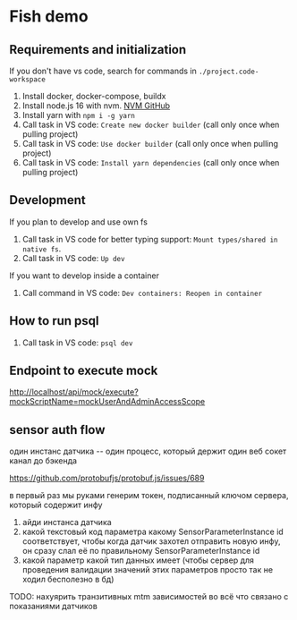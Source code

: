 # Fish demo

## Requirements and initialization

If you don't have vs code, search for commands in `./project.code-workspace`

1. Install docker, docker-compose, buildx
2. Install node.js 16 with nvm. [NVM GitHub](https://github.com/nvm-sh/nvm)
3. Install yarn with `npm i -g yarn`
4. Call task in VS code: `Create new docker builder` (call only once when pulling project)
5. Call task in VS code: `Use docker builder` (call only once when pulling project)
6. Call task in VS code: `Install yarn dependencies` (call only once when pulling project)

## Development

If you plan to develop and use own fs

1. Call task in VS code for better typing support: `Mount types/shared in native fs`.
2. Call task in VS code: `Up dev`

If you want to develop inside a container

1. Call command in VS code: `Dev containers: Reopen in container`

## How to run psql

1. Call task in VS code: `psql dev`

## Endpoint to execute mock

<http://localhost/api/mock/execute?mockScriptName=mockUserAndAdminAccessScope>

## sensor auth flow

один инстанс датчика -- один процесс, который держит один веб сокет канал до бэкенда

https://github.com/protobufjs/protobuf.js/issues/689

в первый раз мы руками генерим токен, подписанный ключом сервера, который содержит инфу
1. айди инстанса датчика
2. какой текстовый код параметра какому SensorParameterInstance id соответствует, чтобы когда датчик захотел отправить новую инфу, он сразу слал её по правильному SensorParameterInstance id
3. какой параметр какой тип данных имеет (чтобы сервер для проведения валидации значений этих параметров просто так не ходил бесполезно в бд)


TODO: нахуярить транзитивных mtm зависимостей во всё что связано с показаниями датчиков
